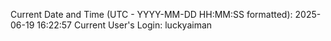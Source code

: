 Current Date and Time (UTC - YYYY-MM-DD HH:MM:SS formatted): 2025-06-19 16:22:57
Current User's Login: luckyaiman
